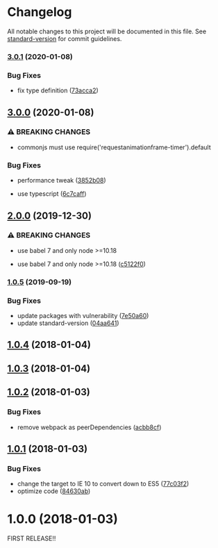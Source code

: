 # Changelog

All notable changes to this project will be documented in this file. See [standard-version](https://github.com/conventional-changelog/standard-version) for commit guidelines.

### [3.0.1](https://github.com/kambing86/requestanimationframe-timer/compare/v3.0.0...v3.0.1) (2020-01-08)


### Bug Fixes

* fix type definition ([73acca2](https://github.com/kambing86/requestanimationframe-timer/commit/73acca2f388539025d648318b3828abd2ccc12a3))

## [3.0.0](https://github.com/kambing86/requestanimationframe-timer/compare/v2.0.0...v3.0.0) (2020-01-08)


### ⚠ BREAKING CHANGES

* commonjs must use require('requestanimationframe-timer').default

### Bug Fixes

* performance tweak ([3852b08](https://github.com/kambing86/requestanimationframe-timer/commit/3852b089910afa74aecd439c08ab94f2db5b84d6))


* use typescript ([6c7caff](https://github.com/kambing86/requestanimationframe-timer/commit/6c7caff1a38c7fd5230b6aaca171fd3fd78f4182))

## [2.0.0](https://github.com/kambing86/requestanimationframe-timer/compare/v1.0.5...v2.0.0) (2019-12-30)


### ⚠ BREAKING CHANGES

* use babel 7 and only node >=10.18

* use babel 7 and only node >=10.18 ([c5122f0](https://github.com/kambing86/requestanimationframe-timer/commit/c5122f0974e68e60cbf310ef3679a087453da702))

### [1.0.5](https://github.com/kambing86/requestanimationframe-timer/compare/v1.0.4...v1.0.5) (2019-09-19)


### Bug Fixes

* update packages with vulnerability ([7e50a60](https://github.com/kambing86/requestanimationframe-timer/commit/7e50a60))
* update standard-version ([04aa641](https://github.com/kambing86/requestanimationframe-timer/commit/04aa641))

<a name="1.0.4"></a>
## [1.0.4](https://github.com/kambing86/requestanimationframe-timer/compare/v1.0.3...v1.0.4) (2018-01-04)



<a name="1.0.3"></a>
## [1.0.3](https://github.com/kambing86/requestanimationframe-timer/compare/v1.0.2...v1.0.3) (2018-01-04)



<a name="1.0.2"></a>
## [1.0.2](https://github.com/kambing86/requestanimationframe-timer/compare/v1.0.1...v1.0.2) (2018-01-03)


### Bug Fixes

* remove webpack as peerDependencies ([acbb8cf](https://github.com/kambing86/requestanimationframe-timer/commit/acbb8cf))



<a name="1.0.1"></a>
## [1.0.1](https://github.com/kambing86/requestanimationframe-timer/compare/v1.0.0...v1.0.1) (2018-01-03)


### Bug Fixes

* change the target to IE 10 to convert down to ES5 ([77c03f2](https://github.com/kambing86/requestanimationframe-timer/commit/77c03f2))
* optimize code ([84630ab](https://github.com/kambing86/requestanimationframe-timer/commit/84630ab))



<a name="1.0.0"></a>
# 1.0.0 (2018-01-03)

FIRST RELEASE!!
